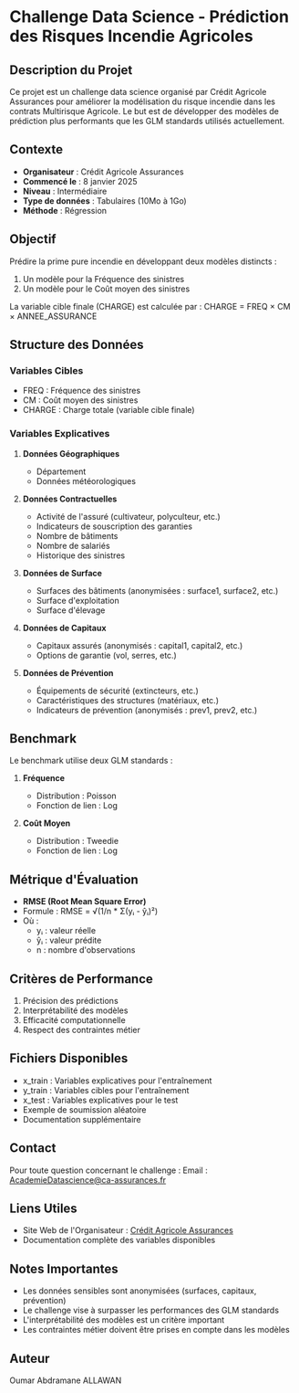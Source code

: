 # Challenge Data Science - Prédiction des Risques Incendie Agricoles

## Description du Projet
Ce projet est un challenge data science organisé par Crédit Agricole Assurances pour améliorer la modélisation du risque incendie dans les contrats Multirisque Agricole. Le but est de développer des modèles de prédiction plus performants que les GLM standards utilisés actuellement.

## Contexte
- **Organisateur** : Crédit Agricole Assurances
- **Commencé le** : 8 janvier 2025
- **Niveau** : Intermédiaire
- **Type de données** : Tabulaires (10Mo à 1Go)
- **Méthode** : Régression

## Objectif
Prédire la prime pure incendie en développant deux modèles distincts :
1. Un modèle pour la Fréquence des sinistres
2. Un modèle pour le Coût moyen des sinistres

La variable cible finale (CHARGE) est calculée par : CHARGE = FREQ × CM × ANNEE_ASSURANCE

## Structure des Données
### Variables Cibles
- FREQ : Fréquence des sinistres
- CM : Coût moyen des sinistres
- CHARGE : Charge totale (variable cible finale)

### Variables Explicatives
1. **Données Géographiques**
   - Département
   - Données météorologiques

2. **Données Contractuelles**
   - Activité de l'assuré (cultivateur, polyculteur, etc.)
   - Indicateurs de souscription des garanties
   - Nombre de bâtiments
   - Nombre de salariés
   - Historique des sinistres

3. **Données de Surface**
   - Surfaces des bâtiments (anonymisées : surface1, surface2, etc.)
   - Surface d'exploitation
   - Surface d'élevage

4. **Données de Capitaux**
   - Capitaux assurés (anonymisés : capital1, capital2, etc.)
   - Options de garantie (vol, serres, etc.)

5. **Données de Prévention**
   - Équipements de sécurité (extincteurs, etc.)
   - Caractéristiques des structures (matériaux, etc.)
   - Indicateurs de prévention (anonymisés : prev1, prev2, etc.)

## Benchmark
Le benchmark utilise deux GLM standards :
1. **Fréquence**
   - Distribution : Poisson
   - Fonction de lien : Log

2. **Coût Moyen**
   - Distribution : Tweedie
   - Fonction de lien : Log

## Métrique d'Évaluation
- **RMSE (Root Mean Square Error)**
- Formule : RMSE = √(1/n * Σ(yᵢ - ŷᵢ)²)
- Où :
  - yᵢ : valeur réelle
  - ŷᵢ : valeur prédite
  - n : nombre d'observations

## Critères de Performance
1. Précision des prédictions
2. Interprétabilité des modèles
3. Efficacité computationnelle
4. Respect des contraintes métier

## Fichiers Disponibles
- x_train : Variables explicatives pour l'entraînement
- y_train : Variables cibles pour l'entraînement
- x_test : Variables explicatives pour le test
- Exemple de soumission aléatoire
- Documentation supplémentaire

## Contact
Pour toute question concernant le challenge :
Email : AcademieDatascience@ca-assurances.fr

## Liens Utiles
- Site Web de l'Organisateur : [Crédit Agricole Assurances](https://www.ca-assurances.fr/)
- Documentation complète des variables disponibles

## Notes Importantes
- Les données sensibles sont anonymisées (surfaces, capitaux, prévention)
- Le challenge vise à surpasser les performances des GLM standards
- L'interprétabilité des modèles est un critère important
- Les contraintes métier doivent être prises en compte dans les modèles

## Auteur
Oumar Abdramane ALLAWAN
